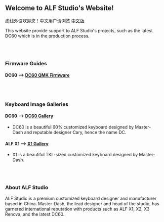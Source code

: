 ## Welcome to ALF Studio's Website! 

虚线外设欢迎您！中文用户请浏览 [中文版](/doc/chinese_site.md).

This website provide support to ALF Studio's projects, such as the latest DC60 which is in the production process. 

<br><br>

### Firmware Guides
#### DC60 --> [DC60 QMK Firmware](/doc/dc60_firmware.md)

<br><br>



### Keyboard Image Galleries

#### DC60 --> [DC60 Gallery](/doc/dc60_gallery.md)
* DC60 is a beautiful 60% customized keyboard designed by Master-Dash and reputable designer Cary, hence the name DC. 

#### ALF X1 --> [X1 Gallery](/doc/x1_gallery.md)
* X1 is a beautiful TKL-sized customized keyboard designed by Master-Dash. 

<br><br>


### About ALF Studio

ALF Studio is a premium customized keyboard designer and manufacturer based in China. Master-Dash, the lead designer and head of the studio, has garnered international reputation with products such as ALF X1, X2, X3 Renova, and the latest DC60.
